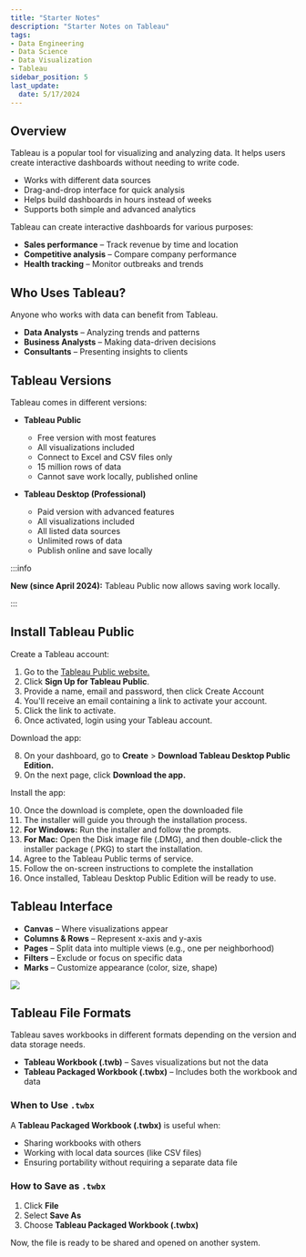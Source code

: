 ```yaml
---
title: "Starter Notes"
description: "Starter Notes on Tableau"
tags: 
- Data Engineering
- Data Science
- Data Visualization
- Tableau
sidebar_position: 5
last_update:
  date: 5/17/2024
---
```




## Overview

Tableau is a popular tool for visualizing and analyzing data. It helps users create interactive dashboards without needing to write code.  

- Works with different data sources  
- Drag-and-drop interface for quick analysis  
- Helps build dashboards in hours instead of weeks  
- Supports both simple and advanced analytics  

Tableau can create interactive dashboards for various purposes:  

- **Sales performance** – Track revenue by time and location  
- **Competitive analysis** – Compare company performance  
- **Health tracking** – Monitor outbreaks and trends  

## Who Uses Tableau?  

Anyone who works with data can benefit from Tableau. 

- **Data Analysts** – Analyzing trends and patterns  
- **Business Analysts** – Making data-driven decisions  
- **Consultants** – Presenting insights to clients  

## Tableau Versions  

Tableau comes in different versions: 

- **Tableau Public** 
  - Free version with most features
  - All visualizations included
  - Connect to Excel and CSV files only 
  - 15 million rows of data
  - Cannot save work locally, published online  

- **Tableau Desktop (Professional)** 
  
  - Paid version with advanced features
  - All visualizations included
  - All listed data sources 
  - Unlimited rows of data
  - Publish online and save locally

:::info 

**New (since April 2024):** Tableau Public now allows saving work locally.  

:::


## Install Tableau Public 

Create a Tableau account:

1. Go to the [Tableau Public website.](https://public.tableau.com/app/discover)
2. Click **Sign Up for Tableau Public**.
3. Provide a name, email and password, then click Create Account
4. You'll receive an email containing a link to activate your account.
5. Click the link to activate.
6. Once activated, login using your Tableau account.

Download the app:

8. On your dashboard, go to **Create** > **Download Tableau Desktop Public Edition.**
9. On the next page, click **Download the app.**

Install the app:

10. Once the download is complete, open the downloaded file 
11. The installer will guide you through the installation process.
12. **For Windows:** Run the installer and follow the prompts.
13. **For Mac:** Open the Disk image file (.DMG), and then double-click the installer package (.PKG) to start the installation. 
14. Agree to the Tableau Public terms of service.
15. Follow the on-screen instructions to complete the installation
16. Once installed, Tableau Desktop Public Edition will be ready to use. 


## Tableau Interface  

- **Canvas** – Where visualizations appear  
- **Columns & Rows** – Represent x-axis and y-axis  
- **Pages** – Split data into multiple views (e.g., one per neighborhood)  
- **Filters** – Exclude or focus on specific data  
- **Marks** – Customize appearance (color, size, shape)  

<div class="img-center"> 

![](/img/docs/Screenshot-2025-03-09-010312.png)

</div>

## Tableau File Formats  

Tableau saves workbooks in different formats depending on the version and data storage needs.  

- **Tableau Workbook (.twb)** – Saves visualizations but not the data  
- **Tableau Packaged Workbook (.twbx)** – Includes both the workbook and data  

### When to Use `.twbx`  

A **Tableau Packaged Workbook (.twbx)** is useful when:  

- Sharing workbooks with others  
- Working with local data sources (like CSV files)  
- Ensuring portability without requiring a separate data file  

### How to Save as `.twbx`  

1. Click **File**  
2. Select **Save As**  
3. Choose **Tableau Packaged Workbook (.twbx)**  

Now, the file is ready to be shared and opened on another system.
